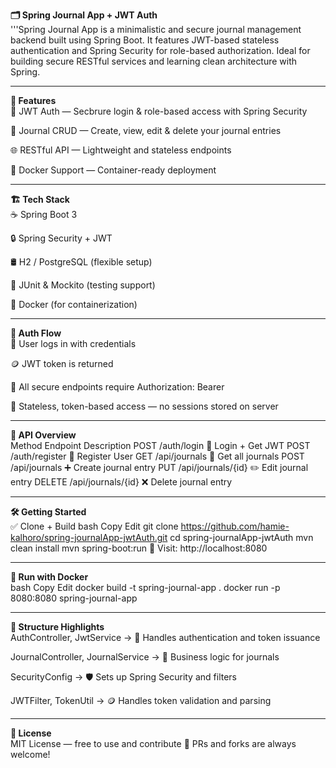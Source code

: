 **🗂️ Spring Journal App + JWT Auth**<br>
'''Spring Journal App is a minimalistic and secure journal management backend built using Spring Boot.
It features JWT-based stateless authentication and Spring Security for role-based authorization.
Ideal for building secure RESTful services and learning clean architecture with Spring.

---

**🚀 Features**<br>
🔐 JWT Auth — Secbrure login & role-based access with Spring Security

📓 Journal CRUD — Create, view, edit & delete your journal entries

🌐 RESTful API — Lightweight and stateless endpoints

🐳 Docker Support — Container-ready deployment

---

**🏗️ Tech Stack**<br>
☕ Spring Boot 3

🔒 Spring Security + JWT

🛢️ H2 / PostgreSQL (flexible setup)

🧪 JUnit & Mockito (testing support)

🐳 Docker (for containerization)

---

**🔐 Auth Flow**<br>
👤 User logs in with credentials

🪙 JWT token is returned

🔐 All secure endpoints require Authorization: Bearer <token>

🔄 Stateless, token-based access — no sessions stored on server

---

**🧭 API Overview**<br>
Method	Endpoint	Description
POST	/auth/login	🔐 Login + Get JWT
POST	/auth/register	🧾 Register User
GET	/api/journals	📓 Get all journals
POST	/api/journals	➕ Create journal entry
PUT	/api/journals/{id}	✏️ Edit journal entry
DELETE	/api/journals/{id}	❌ Delete journal entry

---

**🛠️ Getting Started**<br>
✅ Clone + Build
bash
Copy
Edit
git clone https://github.com/hamie-kalhoro/spring-journalApp-jwtAuth.git
cd spring-journalApp-jwtAuth
mvn clean install
mvn spring-boot:run
🔗 Visit: http://localhost:8080

---

**🐳 Run with Docker**<br>
bash
Copy
Edit
docker build -t spring-journal-app .
docker run -p 8080:8080 spring-journal-app

---

**📁 Structure Highlights**<br>
AuthController, JwtService → 🔐 Handles authentication and token issuance

JournalController, JournalService → 📓 Business logic for journals

SecurityConfig → 🛡️ Sets up Spring Security and filters

JWTFilter, TokenUtil → 🪙 Handles token validation and parsing

---

**📜 License**<br>
MIT License — free to use and contribute 🤝
PRs and forks are always welcome!
